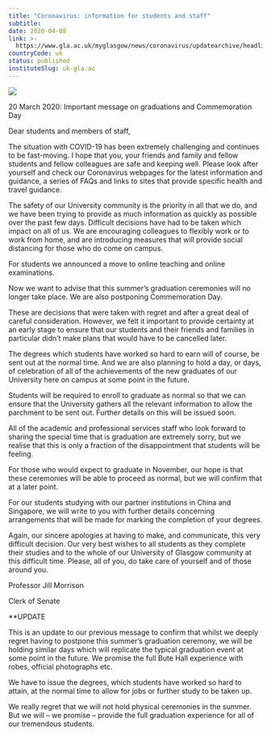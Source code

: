 ```yaml
---
title: "Coronavirus: information for students and staff"
subtitle: 
date: 2020-04-08
link: >-
  https://www.gla.ac.uk/myglasgow/news/coronavirus/updatearchive/headline_716441_en.html
countryCode: uk
status: published
instituteSlug: uk-gla.ac
---
```

![](https://www.gla.ac.uk/3t4/img/hd_hi.png)

20 March 2020: Important message on graduations and Commemoration Day

Dear students and members of staff,

The situation with COVID-19 has been extremely challenging and continues to be fast-moving. I hope that you, your friends and family and fellow students and fellow colleagues are safe and keeping well. Please look after yourself and check our Coronavirus webpages for the latest information and guidance, a series of FAQs and links to sites that provide specific health and travel guidance.

The safety of our University community is the priority in all that we do, and we have been trying to provide as much information as quickly as possible over the past few days. Difficult decisions have had to be taken which impact on all of us. We are encouraging colleagues to flexibly work or to work from home, and are introducing measures that will provide social distancing for those who do come on campus.

For students we announced a move to online teaching and online examinations.

Now we want to advise that this summer’s graduation ceremonies will no longer take place. We are also postponing Commemoration Day.

These are decisions that were taken with regret and after a great deal of careful consideration. However, we felt it important to provide certainty at an early stage to ensure that our students and their friends and families in particular didn’t make plans that would have to be cancelled later.

The degrees which students have worked so hard to earn will of course, be sent out at the normal time. And we are also planning to hold a day, or days, of celebration of all of the achievements of the new graduates of our University here on campus at some point in the future.

Students will be required to enroll to graduate as normal so that we can ensure that the University gathers all the relevant information to allow the parchment to be sent out. Further details on this will be issued soon.

All of the academic and professional services staff who look forward to sharing the special time that is graduation are extremely sorry, but we realise that this is only a fraction of the disappointment that students will be feeling.

For those who would expect to graduate in November, our hope is that these ceremonies will be able to proceed as normal, but we will confirm that at a later point.

For our students studying with our partner institutions in China and Singapore, we will write to you with further details concerning arrangements that will be made for marking the completion of your degrees.

Again, our sincere apologies at having to make, and communicate, this very difficult decision. Our very best wishes to all students as they complete their studies and to the whole of our University of Glasgow community at this difficult time. Please, all of you, do take care of yourself and of those around you.

Professor Jill Morrison

Clerk of Senate

**UPDATE

This is an update to our previous message to confirm that whilst we deeply regret having to postpone this summer’s graduation ceremony, we will be holding similar days which will replicate the typical graduation event at some point in the future. We promise the full Bute Hall experience with robes, official photographs etc.

We have to issue the degrees, which students have worked so hard to attain, at the normal time to allow for jobs or further study to be taken up.

We really regret that we will not hold physical ceremonies in the summer. But we will – we promise – provide the full graduation experience for all of our tremendous students.